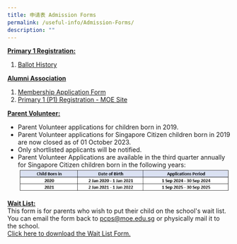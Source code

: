 ```yaml
---
title: 申请表 Admission Forms
permalink: /useful-info/Admission-Forms/
description: ""
---
```

<b><u>Primary 1 Registration:</u></b> <br>
1. [Ballot History](/files/Admission/2023%20ballot%20history.pdf)

<b><u>Alumni Association</u></b><br>
1.  [Membership Application Form](/files/Admission/Membership-Application-Form.pdf)<br>
2.  [Primary 1 (P1) Registration - MOE Site](https://www.moe.gov.sg/primary/p1-registration)


<b><u>Parent Volunteer:</u></b><br>
* Parent Volunteer applications for children born in 2019. <br>
* Parent Volunteer applications for Singapore Citizen children born in 2019 are now closed as of 01 October 2023. <br>
* Only shortlisted applicants will be notified. <br>
* Parent Volunteer Applications are available in the third quarter annually for Singapore Citizen children born in the following years: <br>
![](/images/Useful%20Info/parentvol2.jpg)

<b><u>Wait List:</u></b><br>
This form is for parents who wish to put their child on the school's wait list. You can email the form back to pcps@moe.edu.sg or physically mail it to the school.<br>
[Click here to download the Wait List Form.](/files/Admission/Waitlist-Form.pdf)